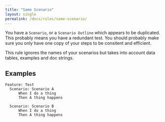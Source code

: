 ```yaml
---
title: "Same Scenario"
layout: single
permalink: /docs/rules/same-scenario/
---
```


You have a `Scenario`, or a `Scenario Outline` which appears to be duplicated. This probably means you have a redundant test. You should probably make sure you only have one copy of your steps to be consitent and efficient.


This rule ignores the names of your scenarios but takes into account data tables, examples and doc strings.

## Examples

```gherkin
Feature: Test
  Scenario: Scenario A
      When I do a thing
      Then A thing happens

  Scenario: Scenario B
      When I do a thing
      Then A thing happens
```


